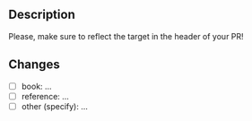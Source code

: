 ## Description

Please, make sure to reflect the target in the header of your PR!

## Changes

- [ ] book: ...
- [ ] reference: ...
- [ ] other (specify): ...
